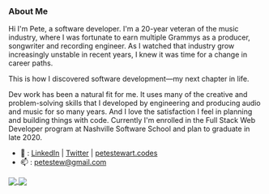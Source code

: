 ### About Me

Hi I'm Pete, a software developer. I'm a 20-year veteran of the music industry, where I was fortunate to earn multiple Grammys as a producer, songwriter and recording engineer. As I watched that industry grow increasingly unstable in recent years, I knew it was time for a change in career paths. 

This is how I discovered software development—my next chapter in life.

Dev work has been a natural fit for me. It uses many of the creative and problem-solving skills that I developed by engineering and producing audio and music for so many years. And I love the satisfaction I feel in planning and building things with code. Currently I'm enrolled in the Full Stack Web Developer program at Nashville Software School and plan to graduate in late 2020. 

- 🔗 : [LinkedIn](https://www.linkedin.com/in/peteastewart/) | [Twitter](https://twitter.com/petestewart) | [petestewart.codes](http://petestewart.codes) 
- 📫 : [petestew@gmail.com](mailto:petestew@gmail.com)

<a href="https://github.com/anuraghazra/github-readme-stats">
  <img align="center" src="https://github-readme-stats.vercel.app/api/top-langs/?username=petestewart72" />
</a>
<a href="https://github.com/anuraghazra/convoychat">
  <img align="center" src="https://github-readme-stats.vercel.app/api?username=petestewart72&count_private=true" />
</a>

<!--
**petestewart72/petestewart72** is a ✨ _special_ ✨ repository because its `README.md` (this file) appears on your GitHub profile.

Here are some ideas to get you started:

- 🔭 I’m currently working on ...
- 🌱 I’m currently learning ...
- 👯 I’m looking to collaborate on ...
- 🤔 I’m looking for help with ...
- 💬 Ask me about ...
- 📫 How to reach me: ...
- 😄 Pronouns: ...
- ⚡ Fun fact: ...
-->
